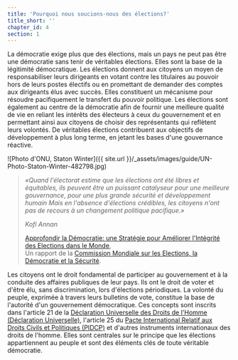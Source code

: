 ```yaml
---
title: 'Pourquoi nous soucions-nous des élections?'
title_short: ''
chapter_id: 4
section: 1
---
```


La démocratie exige plus que des élections, mais un pays ne peut pas être une démocratie sans tenir de véritables élections. Elles sont la base de la légitimité démocratique. Les élections donnent aux citoyens un moyen de responsabiliser leurs dirigeants en votant contre les titulaires au pouvoir hors de leurs postes électifs ou en promettant de demander des comptes aux dirigeants élus avec succès. Elles constituent un mécanisme pour résoudre pacifiquement le transfert du pouvoir politique. Les élections sont également au centre de la démocratie afin de fournir une meilleure qualité de vie en reliant les intérêts des électeurs à ceux du gouvernement et en permettant ainsi aux citoyens de choisir des représentants qui reflètent leurs volontés. De véritables élections contribuent aux objectifs de développement à plus long terme, en jetant les bases d'une gouvernance réactive.

![Photo d'ONU, Staton Winter]({{ site.url }}/\_assets/images/guide/UN-Photo-Staton-Winter-482798.jpg)

> _«Quand l'électorat estime que les élections ont été libres et équitables, ils peuvent être un puissant catalyseur pour une meilleure gouvernance, pour une plus grande sécurité et développement humain Mais en l'absence d'élections crédibles, les citoyens n'ont pas de recours à un changement politique pacifique.»_
>
> <cite>Kofi Annan</cite>
>
> [Approfondir la Démocratie: une Stratégie pour Améliorer l'Intégrité des Elections dans le Monde](http://www.idea.int/news/deepening-democracy-a-strategy-for-improving-the-integrity-of-elections-worldwide.cfm),  
> Un rapport de la [Commission Mondiale sur les Elections, la Démocratie et la Sécurité](http://www.kofiannanfoundation.org/topics/supporting-democracy-and-elections-with-integrity/).

Les citoyens ont le droit fondamental de participer au gouvernement et à la conduite des affaires publiques de leur pays. Ils ont le droit de voter et d'être élu, sans discrimination, lors d'élections périodiques. La volonté du peuple, exprimée à travers leurs bulletins de vote, constitue la base de l'autorité d'un gouvernement démocratique. Ces concepts sont inscrits dans l'article 21 de la [Déclaration Universelle des Droits de l'Homme (Déclaration Universelle)](http://www.un.org/fr/documents/udhr/), l'article 25 du [Pacte International Relatif aux Droits Civils et Politiques (PIDCP)](http://www.ohchr.org/FR/ProfessionalInterest/Pages/CCPR.aspx) et d'autres instruments internationaux des droits de l'homme. Elles sont centrales sur le principe que les élections appartiennent au peuple et sont des éléments clés de toute véritable démocratie.
